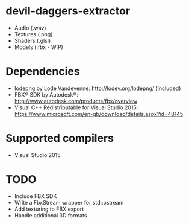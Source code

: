 # devil-daggers-extractor
- Audio (.wav)
- Textures (.png)
- Shaders (.glsl)
- Models (.fbx - WIP)

# Dependencies
- lodepng by Lode Vandevenne: http://lodev.org/lodepng/ (included)
- FBX® SDK by Autodesk®: http://www.autodesk.com/products/fbx/overview
- Visual C++ Redistributable for Visual Studio 2015: https://www.microsoft.com/en-gb/download/details.aspx?id=48145

# Supported compilers
- Visual Studio 2015

# TODO
- Include FBX SDK
- Write a FbxStream wrapper for std::ostream
- Add texturing to FBX export
- Handle additional 3D formats
